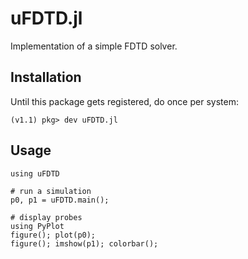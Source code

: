 # uFDTD.jl
Implementation of a simple FDTD solver.

## Installation

Until this package gets registered, do once per system:
```
(v1.1) pkg> dev uFDTD.jl
```

## Usage

```
using uFDTD

# run a simulation
p0, p1 = uFDTD.main();

# display probes
using PyPlot
figure(); plot(p0);
figure(); imshow(p1); colorbar();
```
